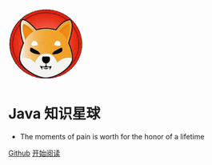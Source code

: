 <img width="150px" style="border-radius: 50%" bor src="./_media/image/logo.png">

# Java 知识星球

- The moments of pain is worth for the honor of a lifetime
<!-- - 短暂的痛苦，值得换来终身荣誉 -->


<!-- [![star](https://gitee.com/moxi159753/mogu_blog_v2/badge/star.svg?theme=dark)](https://gitee.com/moxi159753/mogu_blog_v2/stargazers)
[![fork](https://gitee.com/moxi159753/mogu_blog_v2/badge/fork.svg?theme=dark)](https://gitee.com/moxi159753/mogu_blog_v2/members) -->

<!-- [Gitee](<https://gitee.com/moxi159753/mogu_blog_v2>) -->
[Github](<https://github.com/bighappyball/javadoc>)
[开始阅读](README.md)
